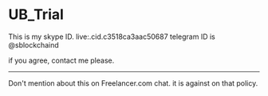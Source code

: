 # UB_Trial

This is my skype ID. live:.cid.c3518ca3aac50687
telegram ID is @sblockchaind

if you agree, contact me please.

************************************************

Don't mention about this on Freelancer.com chat. it is against on that policy.
 
